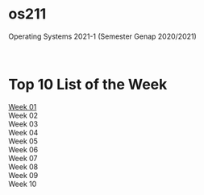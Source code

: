 # os211
Operating Systems 2021-1 (Semester Genap 2020/2021)

<br>

# Top 10 List of the Week
[Week 01](/W01) <br>
Week 02 <br>
Week 03 <br>
Week 04 <br>
Week 05 <br>
Week 06 <br>
Week 07 <br>
Week 08 <br>
Week 09 <br>
Week 10 <br>
